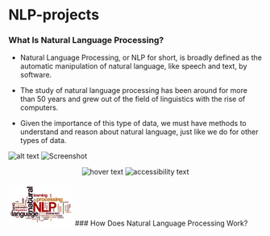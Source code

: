 # NLP-projects

### What Is Natural Language Processing?

- Natural Language Processing, or NLP for short, is broadly defined as the automatic manipulation of natural language, like speech and text, by software.

- The study of natural language processing has been around for more than 50 years and grew out of the field of linguistics with the rise of computers.

- Given the importance of this type of data, we must have methods to understand and reason about natural language, just like we do for other types of data.

![alt text](https://github.com/khaoulabenali/NLP-projects/assets/google-smith.jpeg?raw=true) 
![Screenshot](google-smith.jpeg)
<p align="center">
  <img src="https://github.com/khaoulabenali/NLP-projects/assets/google-smith.jpeg" width="350" title="hover text">
  <img src="https://github.com/khaoulabenali/NLP-projects/assets/google-smith.jpeg" width="350" alt="accessibility text">
</p>
<img src="/assets/google-smith.jpeg" width="128"/>
### How Does Natural Language Processing Work?
